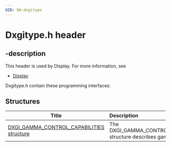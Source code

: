 ```yaml
---
UID: NA:dxgitype
---
```


# Dxgitype.h header

## -description

This header is used by Display. For more information, see
- [Display](../_display/index.md)

Dxgitype.h contain these programming interfaces:


## Structures

| Title   | Description   |
| ---- |:---- |
| [DXGI_GAMMA_CONTROL_CAPABILITIES structure](ns-dxgitype-dxgi_gamma_control_capabilities.md) | The DXGI_GAMMA_CONTROL_CAPABILIITES structure describes gamma capabilities. |
